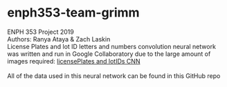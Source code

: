 # enph353-team-grimm
ENPH 353 Project 2019 <br>
Authors: Ranya Ataya & Zach Laskin <br>
License Plates and lot ID letters and numbers convolution neural network was written and run in Google Collaboratory due to the large amount of images required: [licensePlates and lotIDs CNN](https://colab.research.google.com/drive/1ViajBWmqxbqJCaQNv43VCiLeO4HOZuLF) <br><br>
All of the data used in this neural network can be found in this GitHub repo
